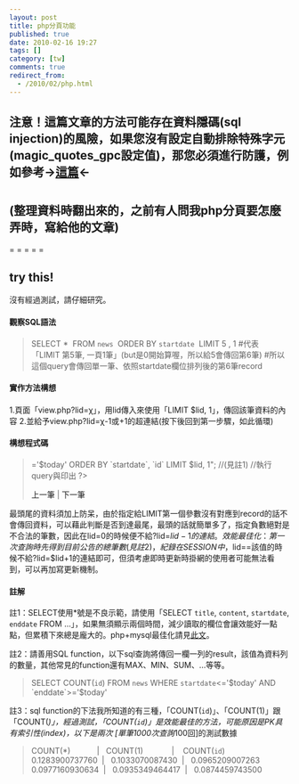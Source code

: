 ```yaml
---
layout: post
title: php分頁功能
published: true
date: 2010-02-16 19:27
tags: []
category: [tw]
comments: true
redirect_from:
  - /2010/02/php.html
---
```



## 注意！這篇文章的方法可能存在資料隱碼(sql injection)的風險，如果您沒有設定自動排除特殊字元(magic_quotes_gpc設定值)，那您必須進行防護，例如參考->[這篇][1]<-

#

## (整理資料時翻出來的，之前有人問我php分頁要怎麼弄時，寫給他的文章)

= = = = =

## try this!

沒有經過測試，請仔細研究。


#### 觀察SQL語法

> SELECT * 
> FROM `news` 
> ORDER BY `startdate` 
> LIMIT 5 , 1 #代表「LIMIT 第5筆, 一頁1筆」(but是0開始算喔，所以給5會傳回第6筆)
> #所以這個query會傳回單一筆、依照startdate欄位排列後的第6筆record



#### 實作方法構想

####

1.頁面「view.php?lid=χ」，用lid傳入來使用「LIMIT $lid, 1」，傳回該筆資料的內容
2.並給予view.php?lid=χ-1或+1的超連結(按下後回到第一步驟，如此循環)

#### 構想程式碼

> <?PHP
> $lid=$_GET['lid'];
> $sql="SELECT * FROM `news` WHERE `startdate`<='$today' AND `enddate`>='$today' ORDER BY `startdate`, `id` LIMIT $lid, 1";
> //(見註1)
> //執行query與印出
> ?>
> <a herf="自己.php?lid=<?PHP echo $lid-- ?>">上一筆</a> | <a herf="自己.php?lid=<?PHP echo $lid++ ?>">下一筆</a>

最頭尾的資料須加上防呆，由於指定給LIMIT第一個參數沒有對應到record的話不會傳回資料，可以藉此判斷是否到達最尾，最頭的話就簡單多了，指定負數絕對是不合法的筆數，因此在lid=0的時候便不給?lid=$lid-1的連結。
效能最佳化：第一次查詢時先得到目前公告的總筆數(見註2)，紀錄在SESSION中，$lid==該值的時候不給?lid=$lid+1的連結即可，但須考慮即時更新時掛網的使用者可能無法看到，可以再加寫更新機制。



#### 註解

註1：SELECT使用*號是不良示範，請使用「SELECT `title`, `content`, `startdate`, `enddate` FROM ...」，如果無須顯示兩個時間，減少讀取的欄位會讓效能好一點點，但累積下來總是龐大的。php+mysql最佳化請見[此文][2]。

註2：請善用SQL function，以下sql查詢將傳回一欄一列的result，該值為資料列的數量，其他常見的function還有MAX、MIN、SUM、…等等。

> SELECT COUNT(`id`) FROM `news` WHERE `startdate`<='$today' AND `enddate`>='$today'
>

註3：sql function的下法我所知道的有三種，「COUNT(`id`)」、「COUNT(1)」跟「COUNT(*)」，經過測試，「COUNT(`id`)」是效能最佳的方法，可能原因是PK具有索引性(index)，以下是兩次 [單筆1000次查詢*100回]的測試數據

> COUNT(*)            |   COUNT(1)             |    COUNT(`id`)
> 0.1283900737760  |   0.1033070087430  |   0.0965209007263
> 0.0977160930634  |   0.0935349464417  |   0.0874459743500





[1]: http://www.php5.idv.tw/modules.php?mod=books&act=show&shid=2475
[2]: http://www.dublish.com/articles/10.html (此文)
